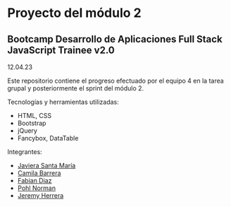 # Proyecto del módulo 2
## Bootcamp Desarrollo de Aplicaciones Full Stack JavaScript Trainee v2.0
12.04.23

Este repositorio contiene el progreso efectuado por el equipo 4 en la tarea grupal y posteriormente el sprint del módulo 2.

Tecnologías y herramientas utilizadas:
- HTML, CSS 
- Bootstrap
- jQuery
- Fancybox, DataTable

Integrantes:
- [Javiera Santa María](https://github.com/Jelly-code)
- [Camila Barrera](https://github.com/lacamibarrera)
- [Fabian Diaz](https://github.com/Fabiano-diaz)
- [Pohl Norman](https://github.com/pohlnorman)
- [Jeremy Herrera](https://github.com/jeremy-andres)
